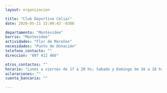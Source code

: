 ```yaml
---
layout: organizacion

title: "Club Deportivo Celiar"
date: 2020-05-21 15:09:43 -0300

departamento: "Montevideo"
barrio: "Montevideo"
actividades: "Flor de Maroñas"
necesidades: "Punto de Donación"
telefono_contacto: ""
direccion: "097 412 466"

otros_contactos: ""
horario: "Lunes a viernes de 17 a 20 hs; Sabado y Domingo de 16 a 18 hs."
aclaraciones: ""
cuenta_bancaria: ""

---
```

